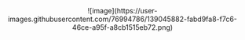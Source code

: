<div align="center">
![image](https://user-images.githubusercontent.com/76994786/139045882-fabd9fa8-f7c6-46ce-a95f-a8cb1515eb72.png)
